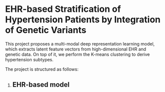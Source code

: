 # EHR-based Stratification of Hypertension Patients by Integration of Genetic Variants
This project proposes a multi-modal deep representation learning model, which extracts latent feature vectors from high-dimensional EHR and genetic data. On top of it, we perform the K-means clustering to derive hypertension subtypes.

The project is structured as follows:
1. ## EHR-based model
